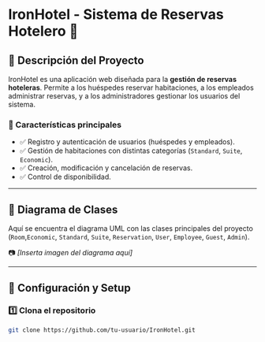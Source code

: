 # **IronHotel - Sistema de Reservas Hotelero  🏨**

## **📌 Descripción del Proyecto**
IronHotel es una aplicación web diseñada para la **gestión de reservas hoteleras**. Permite a los huéspedes reservar habitaciones, a los empleados administrar reservas, y a los administradores gestionar los usuarios del sistema.

### **🌟 Características principales**
- ✅ Registro y autenticación de usuarios (huéspedes y empleados).
- ✅ Gestión de habitaciones con distintas categorías (`Standard`, `Suite`, `Economic`).
- ✅ Creación, modificación y cancelación de reservas.
- ✅ Control de disponibilidad.

---

## **📌 Diagrama de Clases**
Aquí se encuentra el diagrama UML con las clases principales del proyecto (`Room`,`Economic`, `Standard`, `Suite`, `Reservation`, `User`, `Employee`, `Guest`, `Admin`).

📷 _[Inserta imagen del diagrama aquí]_

---

## **📌 Configuración y Setup**
### **1️⃣ Clona el repositorio**
```sh
git clone https://github.com/tu-usuario/IronHotel.git


